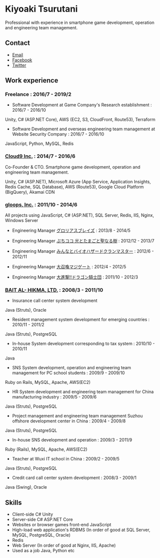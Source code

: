 # Kiyoaki Tsurutani
Professional with experience in smartphone game development, operation and engineering team management.

## Contact

* [Email](mailto:kiyoaki.tsurutani@gmail.com)
* [Facebook](https://www.facebook.com/k.tsurutani)
* [Twitter](https://twitter.com/k_tsurutani)

## Work experience

### Freelance : 2016/7 - 2019/2

* Software Development at Game Company's Research establishment : 2016/7 - 2016/10

Unity, C# (ASP.NET Core), AWS (EC2, S3, CloudFront, Route53), Terraform

* Software Development and overseas engineering team management at Website Security Company : 2016/7 - 2016/10

JavaScript, Python, MySQL, Redis

### [Cloud9 Inc.](https://cloud9-plus.com/) : 2014/7 - 2016/6

Co-Founder & CTO. Smartphone game development, operation and engineering team management.

Unity, C# (ASP.NET), Microsoft Azure (App Service, Application Insights, Redis Cache, SQL Database), AWS (Route53), Google Cloud Platform (BigQuery), Akamai CDN

### [gloops, Inc.](http://gloops.com/) : 2011/10 - 2014/6

All projects using JavaScript, C# (ASP.NET), SQL Server, Redis, IIS, Nginx, Windows Server

* Engineering Manager [グロリアスブレイズ](https://www.google.com/search?q=グロリアスブレイズ) : 2013/8 - 2014/5

* Engineering Manager [ぷちココ 光とたまごと聖なる樹](https://www.google.com/search?q=ぷちココ+光とたまごと聖なる樹) : 2012/12 - 2013/7

* Engineering Manager [みんなとバイオハザードクランマスター](https://www.google.com/search?q=みんなとバイオハザードクランマスター) : 2012/6 - 2012/11

* Engineering Manager [大召喚マジゲート](https://www.google.com/search?q=大召喚マジゲート) : 2012/4 - 2012/5

* Engineering Manager [大進撃!!ドラゴン騎士団](https://www.google.com/search?q=大進撃!!ドラゴン騎士団) : 2011/10 - 2012/3

### [BAIT AL- HIKMA, LTD.](https://www.bai.co.jp/) : 2008/3 - 2011/10

* Insurance call center system development

Java (Struts), Oracle

* Resident management system development for emerging countries : 2010/11 - 2011/2

Java (Struts), PostgreSQL

* In-house System development corresponding to tax system : 2010/10 - 2010/11

Java

* SNS System development, operation and engineering team management for PC school students : 2009/9 - 2009/10

Ruby on Rails, MySQL, Apache, AWS(EC2)

* HR System development and engineering team management for China manufacturing industry : 2009/5 - 2009/6

Java (Struts), PostgreSQL

* Project management and engineering team management Suzhou offshore development center in China : 2009/4 - 2009/8

Java (Struts), PostgreSQL

* In-house SNS development and operation : 2009/3 - 2011/9

Ruby (Rails), MySQL, Apache, AWS(EC2)

* Teacher at Wuxi IT school in China : 2009/2 - 2009/5

Java (Struts), PostgreSQL

* Credit card call center system development : 2008/3 - 2009/1

Java (Swing), Oracle

## Skills

* Client-side C# Unity
* Server-side C# ASP.NET Core
* Websites or browser games front-end JavaScript
* High-load web application's RDBMS (In order of good at SQL Server, MySQL, PostgreSQL, Oracle)
* Redis
* Web Server (In order of good at Nginx, IIS, Apache)
* Used as a job Java, Python etc

